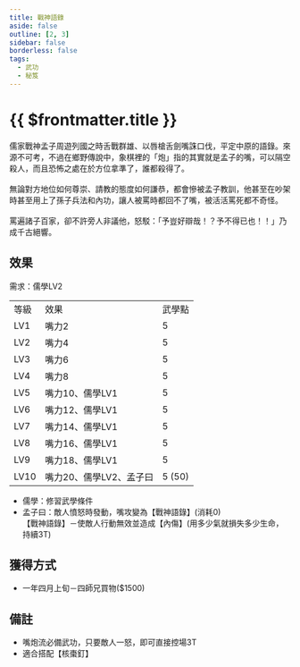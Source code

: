 ```yaml
---
title: 戰神語錄
aside: false
outline: [2, 3]
sidebar: false
borderless: false
tags:
  - 武功
  - 秘笈
---
```


# {{ $frontmatter.title }}

<BookItemIcon :size="`medium`" :needLink="false" :no="8007" :style="'float: right;'" />

儒家戰神孟子周遊列國之時舌戰群雄、以唇槍舌劍嘴誅口伐，平定中原的語錄。來源不可考，不過在鄉野傳說中，象棋裡的「炮」指的其實就是孟子的嘴，可以隔空殺人，而且恐怖之處在於方位拿準了，誰都殺得了。
<br><br>
無論對方地位如何尊崇、請教的態度如何謙恭，都會慘被孟子教訓，他甚至在吵架時甚至用上了孫子兵法和內功，讓人被罵時都回不了嘴，被活活罵死都不奇怪。
<br><br>
罵遍諸子百家，卻不許旁人非議他，怒駁：「予豈好辯哉！？予不得已也！！」乃成千古絕響。
<br clear="all" />

## 效果

需求：儒學LV2

<table>
    <tr>
        <td>等級</td>
        <td>效果</td>
        <td>武學點</td>
    </tr>
    <tr>
        <td>LV1</td>
        <td>嘴力2</td>
        <td>5</td>
    </tr>
    <tr>
        <td>LV2</td>
        <td>嘴力4</td>
        <td>5</td>
    </tr>
    <tr>
        <td>LV3</td>
        <td>嘴力6</td>
        <td>5</td>
    </tr>
    <tr>
        <td>LV4</td>
        <td>嘴力8</td>
        <td>5</td>
    </tr>
    <tr>
        <td>LV5</td>
        <td>嘴力10、儒學LV1</td>
        <td>5</td>
    </tr>
    <tr>
        <td>LV6</td>
        <td>嘴力12、儒學LV1</td>
        <td>5</td>
    </tr>
    <tr>
        <td>LV7</td>
        <td>嘴力14、儒學LV1</td>
        <td>5</td>
    </tr>
    <tr>
        <td>LV8</td>
        <td>嘴力16、儒學LV1</td>
        <td>5</td>
    </tr>
    <tr>
        <td>LV9</td>
        <td>嘴力18、儒學LV1</td>
        <td>5</td>
    </tr>
    <tr>
        <td>LV10</td>
        <td>嘴力20、儒學LV2、孟子曰</td>
        <td>5 (50)</td>
    </tr>
</table>

- 儒學：修習武學條件
- 孟子曰：敵人憤怒時發動，嘴攻變為【戰神語錄】(消耗0)<br>
【戰神語錄】－使敵人行動無效並造成【內傷】(用多少氣就損失多少生命，持續3T)


## 獲得方式

- 一年四月上旬－四師兄買物($1500)

## 備註

- 嘴炮流必備武功，只要敵人一怒，即可直接控場3T
- 適合搭配【核棗釘】
